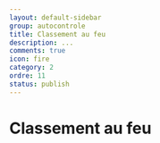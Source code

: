 ```yaml
---
layout: default-sidebar
group: autocontrole
title: Classement au feu
description: ...
comments: true
icon: fire
category: 2
ordre: 11
status: publish
---
```


# Classement au feu

